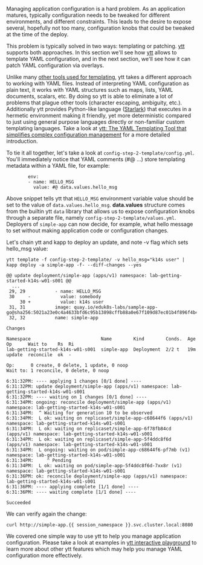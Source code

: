 Managing application configuration is a hard problem. As an application matures, typically configuration needs to be tweaked for different environments, and different constraints. This leads to the desire to expose several, hopefully not too many, configuration knobs that could be tweaked at the time of the deploy.

This problem is typically solved in two ways: templating or patching. [ytt](https://get-ytt.io/) supports both approaches. In this section we'll see how [ytt](https://get-ytt.io/) allows to template YAML configuration, and in the next section, we'll see how it can patch YAML configuration via overlays.

Unlike many [other tools used for templating](https://github.com/k14s/ytt/blob/master/docs/ytt-vs-x.md#ytt-vs-x), ytt takes a different approach to working with YAML files. Instead of interpreting YAML configuration as plain text, it works with YAML structures such as maps, lists, YAML documents, scalars, etc. By doing so ytt is able to eliminate a lot of problems that plague other tools (character escaping, ambiguity, etc.). Additionally ytt provides Python-like language ([Starlark](https://github.com/bazelbuild/starlark)) that executes in a hermetic environment making it friendly, yet more deterministic compared to just using general purpose languages directly or non-familiar custom templating languages. Take a look at [ytt: The YAML Templating Tool that simplifies complex configuration management](https://developer.ibm.com/blogs/yaml-templating-tool-to-simplify-complex-configuration-management/) for a more detailed introduction.

To tie it all together, let's take a look at `config-step-2-template/config.yml`. You'll immediately notice that YAML comments (#@ ...) store templating metadata within a YAML file, for example:

```
        env:
        - name: HELLO_MSG
          value: #@ data.values.hello_msg
```

Above snippet tells ytt that `HELLO_MSG` environment variable value should be set to the value of `data.values.hello_msg`. __data.values__ structure comes from the builtin ytt `data` library that allows us to expose configuration knobs through a separate file, namely `config-step-2-template/values.yml`. Deployers of `simple-app` can now decide, for example, what hello message to set without making application code or configuration changes.

Let's chain ytt and kapp to deploy an update, and note -v flag which sets hello_msg value:

```execute-1
ytt template -f config-step-2-template/ -v hello_msg="k14s user" | kapp deploy -a simple-app -f- --diff-changes --yes
```

```
@@ update deployment/simple-app (apps/v1) namespace: lab-getting-started-k14s-w01-s001 @@
  ...
 29, 29           - name: HELLO_MSG
 30     -           value: somebody
     30 +           value: k14s user
 31, 31           image: quay.io/eduk8s-labs/sample-app-go@sha256:5021a23e0c4a4633bfd6c95b13898cffb88a0e67f109d87ec01b4f896f4b4296
 32, 32           name: simple-app

Changes

Namespace                          Name        Kind        Conds.  Age  Op      Wait to    Rs  Ri
lab-getting-started-k14s-w01-s001  simple-app  Deployment  2/2 t   19m  update  reconcile  ok  -

Op:      0 create, 0 delete, 1 update, 0 noop
Wait to: 1 reconcile, 0 delete, 0 noop

6:31:32PM: ---- applying 1 changes [0/1 done] ----
6:31:32PM: update deployment/simple-app (apps/v1) namespace: lab-getting-started-k14s-w01-s001
6:31:32PM: ---- waiting on 1 changes [0/1 done] ----
6:31:34PM: ongoing: reconcile deployment/simple-app (apps/v1) namespace: lab-getting-started-k14s-w01-s001
6:31:34PM:  ^ Waiting for generation 10 to be observed
6:31:34PM:  L ok: waiting on replicaset/simple-app-c68644f6 (apps/v1) namespace: lab-getting-started-k14s-w01-s001
6:31:34PM:  L ok: waiting on replicaset/simple-app-6f78fb84cd (apps/v1) namespace: lab-getting-started-k14s-w01-s001
6:31:34PM:  L ok: waiting on replicaset/simple-app-5f4ddc8f6d (apps/v1) namespace: lab-getting-started-k14s-w01-s001
6:31:34PM:  L ongoing: waiting on pod/simple-app-c68644f6-pf7mb (v1) namespace: lab-getting-started-k14s-w01-s001
6:31:34PM:     ^ Pending
6:31:34PM:  L ok: waiting on pod/simple-app-5f4ddc8f6d-7xx8r (v1) namespace: lab-getting-started-k14s-w01-s001
6:31:36PM: ok: reconcile deployment/simple-app (apps/v1) namespace: lab-getting-started-k14s-w01-s001
6:31:36PM: ---- applying complete [1/1 done] ----
6:31:36PM: ---- waiting complete [1/1 done] ----

Succeeded
```

We can verify again the change:

```execute-2
curl http://simple-app.{{ session_namespace }}.svc.cluster.local:8080
```

We covered one simple way to use ytt to help you manage application configuration. Please take a look at examples in [ytt interactive playground](https://get-ytt.io/#playground) to learn more about other ytt features which may help you manage YAML configuration more effectively.
